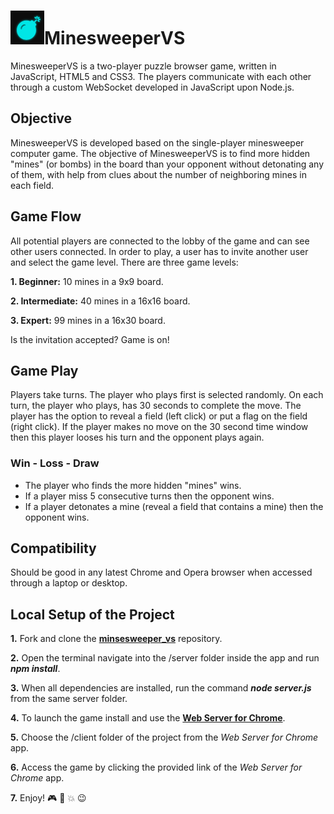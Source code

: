 <h1><img src="https://github.com/katerina-tziala/minesweeper_vs/blob/master/client/minesweeper_vs_logo.png" alt="budget restaurant reviews logo" width="54" height="54">MinesweeperVS</h1>
MinesweeperVS is a two-player puzzle browser game, written in JavaScript, HTML5 and CSS3. The players communicate with each other through a custom WebSocket developed in JavaScript upon Node.js.

<h2>Objective</h2>
MinesweeperVS is developed based on the single-player minesweeper computer game. The objective of MinesweeperVS is to find more hidden "mines" (or bombs) in the board than your opponent without detonating any of them, with help from clues about the number of neighboring mines in each field.

<h2>Game Flow</h2>
All potential players are connected to the lobby of the game and can see other users connected. In order to play, a user has to invite another user and select the game level. There are three game levels:

**1. Beginner:** 10 mines in a 9x9 board.

**2. Intermediate:** 40 mines in a 16x16 board.

**3. Expert:** 99 mines in a 16x30 board.

Is the invitation accepted? Game is on!

<h2>Game Play</h2>
Players take turns. The player who plays first is selected randomly. On each turn, the player who plays, has 30 seconds to complete the move. The player has the option to reveal a field (left click) or put a flag on the field (right click). If the player makes no move on the 30 second time window then this player looses his turn and the opponent plays again.

<h3>Win - Loss - Draw</h3>

- The player who finds the more hidden "mines" wins.
- If a player miss 5 consecutive turns then the opponent wins.
- If a player detonates a mine (reveal a field that contains a mine) then the opponent wins.

<h2>Compatibility</h2>
Should be good in any latest Chrome and Opera browser when accessed through a laptop or desktop.

<h2>Local Setup of the Project</h2>

**1.** Fork and clone the [**minsesweeper_vs**](https://github.com/katerina-tziala/minesweeper_vs) repository.

**2.** Open the terminal navigate into the /server folder inside the app and run ***npm install***.

**3.** When all dependencies are installed, run the command ***node server.js*** from the same server folder.

**4.** To launch the game install and use the [**Web Server for Chrome**](https://chrome.google.com/webstore/detail/web-server-for-chrome/ofhbbkphhbklhfoeikjpcbhemlocgigb).

**5.** Choose the /client folder of the project from the *Web Server for Chrome* app.

**6.** Access the game by clicking the provided link of the *Web Server for Chrome* app.

**7.** Enjoy! :video_game: :flags: :collision: :wink:

